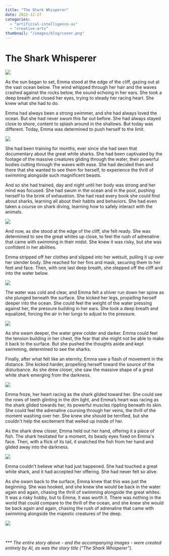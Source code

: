 ```yaml
---
title: "The Shark Whisperer"
date: 2022-12-27
categories: 
  - "artificial-intelligence-ai"
  - "creative-arts"
thumbnail: "/images/blog/cover.png"
---
```


# The Shark Whisperer

![](/images/blog/DALL·E-2022-12-27-17.23.09-An-oil-painting-of-a-cliff-overlooking-the-ocean-300x300.png)

As the sun began to set, Emma stood at the edge of the cliff, gazing out at the vast ocean below. The wind whipped through her hair and the waves crashed against the rocks below, the sound echoing in her ears. She took a deep breath and closed her eyes, trying to steady her racing heart. She knew what she had to do.

Emma had always been a strong swimmer, and she had always loved the ocean. But she had never swum this far out before. She had always stayed close to shore, content to splash around in the shallows. But today was different. Today, Emma was determined to push herself to the limit.

![](images/DALL·E-2022-12-27-17.24.35-300x300.png)

She had been training for months, ever since she had seen that documentary about the great white sharks. She had been captivated by the footage of the massive creatures gliding through the water, their powerful bodies cutting through the waves with ease. She had decided then and there that she wanted to see them for herself, to experience the thrill of swimming alongside such magnificent beasts.

And so she had trained, day and night until her body was strong and her mind was focused. She had swum in the ocean and in the pool, pushing herself to the brink of exhaustion. She had read every book she could find about sharks, learning all about their habits and behaviors. She had even taken a course on shark diving, learning how to safely interact with the animals.

![](images/DALL·E-2022-12-27-17.26.08-Oil-painting-of-a-book-about-sharks-300x300.png)

And now, as she stood at the edge of the cliff, she felt ready. She was determined to see the great whites up close, to feel the rush of adrenaline that came with swimming in their midst. She knew it was risky, but she was confident in her abilities.

Emma stripped off her clothes and slipped into her wetsuit, pulling it up over her slender body. She reached for her fins and mask, securing them to her feet and face. Then, with one last deep breath, she stepped off the cliff and into the water below.

![](images/DALL·E-2022-12-27-17.22.14-300x300.png)

The water was cold and clear, and Emma felt a shiver run down her spine as she plunged beneath the surface. She kicked her legs, propelling herself deeper into the ocean. She could feel the weight of the water pressing against her, the pressure building in her ears. She took a deep breath and equalized, forcing the air in her lungs to adjust to the pressure.

![](images/DALL·E-2022-12-27-17.27.16-Oil-painting-of-ocean-underwater-with-fish-300x300.png)

As she swam deeper, the water grew colder and darker. Emma could feel the tension building in her chest, the fear that she might not be able to make it back to the surface. But she pushed the thoughts aside and kept swimming, determined to see the sharks.

Finally, after what felt like an eternity, Emma saw a flash of movement in the distance. She kicked harder, propelling herself toward the source of the disturbance. As she drew closer, she saw the massive shape of a great white shark emerging from the darkness.

![](images/DALL·E-2022-12-27-17.29.09-300x300.png)

Emma froze, her heart racing as the shark glided toward her. She could see the rows of teeth glinting in the dim light, and Emma’s heart was racing as the shark glided towards her, its powerful muscles rippling beneath its skin. She could feel the adrenaline coursing through her veins, the thrill of the moment washing over her. She knew she should be terrified, but she couldn't help the excitement that welled up inside of her.

As the shark drew closer, Emma held out her hand, offering it a piece of fish. The shark hesitated for a moment, its beady eyes fixed on Emma's face. Then, with a flick of its tail, it snatched the fish from her hand and glided away into the darkness.

![](images/DALL·E-2022-12-27-17.29.50-Oil-painting-of-a-great-white-shark-underwater-up-close-300x300.png)

Emma couldn't believe what had just happened. She had touched a great white shark, and it had accepted her offering. She had never felt so alive.

As she swam back to the surface, Emma knew that this was just the beginning. She was hooked, and she knew she would be back in the water again and again, chasing the thrill of swimming alongside the great whites. It was a risky hobby, but to Emma, it was worth it. There was nothing in the world that could compare to the thrill of the ocean, and she knew she would be back again and again, chasing the rush of adrenaline that came with swimming alongside the majestic creatures of the deep.

![](images/DALL·E-2022-12-27-17.30.58-Oil-painting-of-a-young-woman-looking-at-out-at-the-ocean-as-the-sun-goes-down-300x300.png)

 

_\*\*\* The entire story above - and the accompanying images - were created entirely by AI, as was the story title ("The Shark Whisperer")._
